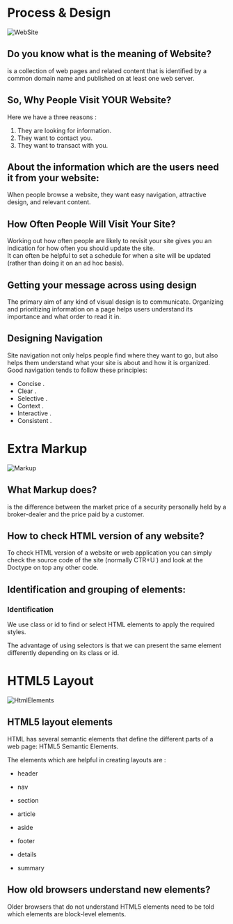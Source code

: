 # Process & Design
![WebSite](https://topwebshosting.com/ar/wp-content/uploads/2014/10/website-builder-1.jpg)
## Do you know what is the meaning of Website?
is a collection of web pages and related content that is identified by a common domain name and published on at least one web server.

## So, Why People Visit YOUR Website?
Here we have a three reasons :   
1. They are looking for information.   
2. They want to contact you.   
3. They want to transact with you.   

## About the information which are the users need it from your website:
When people browse a website, they want easy navigation, attractive design, and relevant content.

## How Often People Will Visit Your Site?
Working out how often people
are likely to revisit your site gives
you an indication for how often
you should update the site.  
It can often be helpful to set a
schedule for when a site will be
updated (rather than doing it on
an ad hoc basis).   

## Getting your message across using design
The primary aim of any kind of visual design
is to communicate. Organizing and prioritizing
information on a page helps users understand
its importance and what order to read it in.

## Designing Navigation
Site navigation not only helps people find where they want to go, but also
helps them understand what your site is about and how it is organized.
Good navigation tends to follow these principles:
* Concise .  
* Clear  . 
* Selective .
* Context  .
* Interactive  .
* Consistent  .

# Extra Markup
![Markup](https://cdnassets.hw.net/9c/4d/1ed8be0042478b65c9145b9225cd/screen-shot-2019-04-03-at-9.09.33%20AM.png)
## What Markup does?
 is the difference between the market price of a security personally held by a broker-dealer and the price paid by a customer.   

 ## How to check HTML version of any website?
 To check HTML version of a website or web application you can simply check the source code  of the site (normally  CTR+U ) and look at the Doctype on top any other code.  

 ## Identification and grouping of elements:
 ### Identification
We use class or id to find or select HTML elements to apply the required styles.

The advantage of using selectors is that we can present the same element differently depending on its class or id.

# HTML5 Layout
![HtmlElements](https://www.encodedna.com/2014/08/html5-semantics.png)

## HTML5 layout elements
 HTML has several semantic elements that define the different parts of a web page: HTML5 Semantic Elements.  
 
 The elements which are helpful in creating layouts are :
* header

* nav

* section

* article

* aside

* footer

* details

* summary  

## How old browsers understand new elements?
Older browsers that do not understand HTML5
elements need to be told which elements are
block-level elements.



